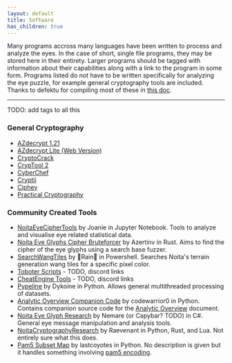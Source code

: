```yaml
---
layout: default
title: Software
has_children: true
---
```


Many programs accross many languages have been written to process and analyze the eyes. In the case of short, single file programs, they may be stored here in their entirety. Larger programs should be tagged with information about their capabilities along with a link to the program in some form. Programs listed do not have to be written specifically for analyzing the eye puzzle, for example general cryptography tools are included. Thanks to defektu for compiling most of these in [this doc](https://docs.google.com/document/d/1oSY46-WCmytHvI-BtD0X2UkGX6jg9DFJ9oeFGsMKd1g/edit).

---

TODO: add tags to all this

### General Cryptography

- [AZdecrypt 1.21](https://www.freebasic.net/forum/viewtopic.php?p=291238#p291238)
- [AZdecrypt Lite (Web Version)](http://zodiackillerciphers.com/azdecrypt-lite/)
- [CryptoCrack](https://sites.google.com/site/cryptocrackprogram/)
- [CrypTool 2](https://www.cryptool.org/en/)
- [CyberChef](https://gchq.github.io/CyberChef/)
- [Cryptii](https://cryptii.com/)
- [Ciphey](https://github.com/Ciphey/Ciphey)
- [Practical Cryptography](http://practicalcryptography.com/)

### Community Created Tools

- [NoitaEyeCipherTools](https://github.com/greystorm101/NoitaEyeCipherTools) by Joanie in Jupyter Notebook. Tools to analyze and visualise eye related statistical data.
- [Noita Eye Glyphs Cipher Bruteforcer]() by Azertinv in Rust. Aims to find the cipher of the eye glyphs using a search base fuzzer.
- [SearchWangTiles](https://gist.github.com/vexx32/cfa23f44edfe4f29ffdcc4c8a77ccbfe) by 🌸Rain🌸 in Powershell. Searches Noita's terrain generation wang tiles for a specific pixel color.
- [Toboter Scripts]() - TODO, discord links
- [CheatEngine Tools]() - TODO, discord links
- [Pypeline](https://github.com/turing-system/pipeline) by Dykoine in Python. Allows general multithreaded processing of datasets.
- [Analytic Overview Companion Code](https://github.com/codewarrior0/noita-eye-glyph-analyses) by codewarrior0 in Python. Contains companion source code for the [Analytic Overview](https://docs.google.com/document/d/1QeagH8TklJsd8iribMtT5LIRL91laOUU_tFcVl7OOqA/edit) document.
- [Noita Eye Glyph Research](https://github.com/Doctor-Ned/NoitaEyeGlyphResearch) by Nemare (or Capybar? TODO) in C#. General eye message manipulation and analysis tools.
- [NoitaCryptographyResearch](https://github.com/ngraham20/NoitaCryptographyResearch) by Raevenant in Python, Rust, and Lua. Not entirely sure what this does.
- [Pam5 Subset Map](https://github.com/lastCoyotes/eyeGlyphs) by lastcoyotes in Python. No description is given but it handles something involving [pam5 encoding](https://www.edn.com/what-pam5-means-to-you/).